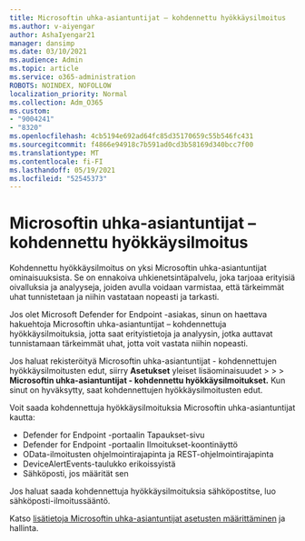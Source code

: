 ```yaml
---
title: Microsoftin uhka-asiantuntijat – kohdennettu hyökkäysilmoitus
ms.author: v-aiyengar
author: AshaIyengar21
manager: dansimp
ms.date: 03/10/2021
ms.audience: Admin
ms.topic: article
ms.service: o365-administration
ROBOTS: NOINDEX, NOFOLLOW
localization_priority: Normal
ms.collection: Adm_O365
ms.custom:
- "9004241"
- "8320"
ms.openlocfilehash: 4cb5194e692ad64fc85d35170659c55b546fc431
ms.sourcegitcommit: f4866e94918c7b591ad0cd3b58169d340bcc7f00
ms.translationtype: MT
ms.contentlocale: fi-FI
ms.lasthandoff: 05/19/2021
ms.locfileid: "52545373"
---
```

# <a name="microsoft-threat-experts---targeted-attack-notification"></a>Microsoftin uhka-asiantuntijat – kohdennettu hyökkäysilmoitus

Kohdennettu hyökkäysilmoitus on yksi Microsoftin uhka-asiantuntijat ominaisuuksista. Se on ennakoiva uhkienetsintäpalvelu, joka tarjoaa erityisiä oivalluksia ja analyyseja, joiden avulla voidaan varmistaa, että tärkeimmät uhat tunnistetaan ja niihin vastataan nopeasti ja tarkasti.

Jos olet Microsoft Defender for Endpoint -asiakas, sinun on haettava hakuehtoja Microsoftin uhka-asiantuntijat – kohdennettuja hyökkäysilmoituksia, jotta saat erityistietoja ja analyysin, jotka auttavat tunnistamaan tärkeimmät uhat, jotta voit vastata niihin nopeasti.

Jos haluat rekisteröityä Microsoftin uhka-asiantuntijat - kohdennettujen hyökkäysilmoitusten edut, siirry **Asetukset** yleiset lisäominaisuudet  >    >    >  **Microsoftin uhka-asiantuntijat - kohdennettu hyökkäysilmoitukset.** Kun sinut on hyväksytty, saat kohdennettujen hyökkäysilmoitusten edut.

Voit saada kohdennettuja hyökkäysilmoituksia Microsoftin uhka-asiantuntijat kautta:

- Defender for Endpoint -portaalin Tapaukset-sivu
- Defender for Endpoint -portaalin Ilmoitukset-koontinäyttö
- OData-ilmoitusten ohjelmointirajapinta ja REST-ohjelmointirajapinta
- DeviceAlertEvents-taulukko erikoissyistä
- Sähköposti, jos määrität sen

Jos haluat saada kohdennettuja hyökkäysilmoituksia sähköpostitse, luo sähköposti-ilmoitussääntö. 

Katso [lisätietoja Microsoftin uhka-asiantuntijat asetusten määrittäminen](/windows/security/threat-protection/microsoft-defender-atp/configure-microsoft-threat-experts) ja hallinta.
